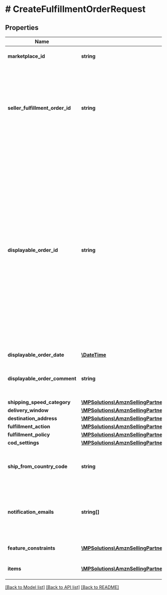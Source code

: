 # # CreateFulfillmentOrderRequest

## Properties

Name | Type | Description | Notes
------------ | ------------- | ------------- | -------------
**marketplace_id** | **string** | The marketplace the fulfillment order is placed against. | [optional]
**seller_fulfillment_order_id** | **string** | A fulfillment order identifier that the seller creates to track their fulfillment order. The SellerFulfillmentOrderId must be unique for each fulfillment order that a seller creates. If the seller&#39;s system already creates unique order identifiers, then these might be good values for them to use. |
**displayable_order_id** | **string** | A fulfillment order identifier that the seller creates. This value displays as the order identifier in recipient-facing materials such as the outbound shipment packing slip. The value of DisplayableOrderId should match the order identifier that the seller provides to the recipient. The seller can use the SellerFulfillmentOrderId for this value or they can specify an alternate value if they want the recipient to reference an alternate order identifier.  The value must be an alpha-numeric or ISO 8859-1 compliant string from one to 40 characters in length. Cannot contain two spaces in a row. Leading and trailing white space is removed. |
**displayable_order_date** | [**\DateTime**](\DateTime.md) |  |
**displayable_order_comment** | **string** | Order-specific text that appears in recipient-facing materials such as the outbound shipment packing slip. |
**shipping_speed_category** | [**\MPSolutions\AmznSellingPartnerApi\Models\FulfillmentOutbound\ShippingSpeedCategory**](ShippingSpeedCategory.md) |  |
**delivery_window** | [**\MPSolutions\AmznSellingPartnerApi\Models\FulfillmentOutbound\DeliveryWindow**](DeliveryWindow.md) |  | [optional]
**destination_address** | [**\MPSolutions\AmznSellingPartnerApi\Models\FulfillmentOutbound\Address**](Address.md) |  |
**fulfillment_action** | [**\MPSolutions\AmznSellingPartnerApi\Models\FulfillmentOutbound\FulfillmentAction**](FulfillmentAction.md) |  | [optional]
**fulfillment_policy** | [**\MPSolutions\AmznSellingPartnerApi\Models\FulfillmentOutbound\FulfillmentPolicy**](FulfillmentPolicy.md) |  | [optional]
**cod_settings** | [**\MPSolutions\AmznSellingPartnerApi\Models\FulfillmentOutbound\CODSettings**](CODSettings.md) |  | [optional]
**ship_from_country_code** | **string** | The two-character country code for the country from which the fulfillment order ships. Must be in ISO 3166-1 alpha-2 format. | [optional]
**notification_emails** | **string[]** | A list of email addresses that the seller provides that are used by Amazon to send ship-complete notifications to recipients on behalf of the seller. | [optional]
**feature_constraints** | [**\MPSolutions\AmznSellingPartnerApi\Models\FulfillmentOutbound\FeatureSettings[]**](FeatureSettings.md) | A list of features and their fulfillment policies to apply to the order. | [optional]
**items** | [**\MPSolutions\AmznSellingPartnerApi\Models\FulfillmentOutbound\CreateFulfillmentOrderItem[]**](CreateFulfillmentOrderItem.md) | An array of item information for creating a fulfillment order. |

[[Back to Model list]](../../README.md#models) [[Back to API list]](../../README.md#endpoints) [[Back to README]](../../README.md)
